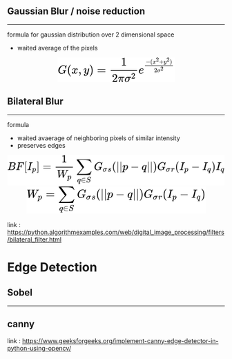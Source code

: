 ## Gaussian Blur / noise reduction
___
formula for gaussian distribution over 2 dimensional space
 - waited average of the pixels 
<!-- $$ 
G(x,y) = {1 \over 2\pi \sigma^2} e ^{ -(x^2+y^2) \over 2 \sigma^2} 
$$ --> 


<div align="center"><img style="background: white;" src="..\svg\09Qe272RJM.svg"></div>



## Bilateral Blur 
___
formula 
 - waited avaerage of neighboring pixels of similar intensity 
 - preserves edges 
 <!-- $$
 BF[I_p] = { 1 \over W_p} \sum_ { q \in S } G_\sigma{_s} (||p-q||)G_\sigma{  _r (I_p - I_q)}I_q
 $$ --> 

<div align="center"><img style="background: white;" src="..\svg\B3SyaOftf3.svg"></div>

 <!-- $$
 W_p = \sum_{ q \in S } G_\sigma{_s} (||p-q||)G_\sigma{  _r (I_p - I_q)}
 $$ --> 

<div align="center"><img style="background: white;" src="..\svg\8Nv4iH9hgh.svg"></div>

link : https://python.algorithmexamples.com/web/digital_image_processing/filters/bilateral_filter.html 

# Edge Detection

## Sobel
___

## canny 
link : https://www.geeksforgeeks.org/implement-canny-edge-detector-in-python-using-opencv/ 

